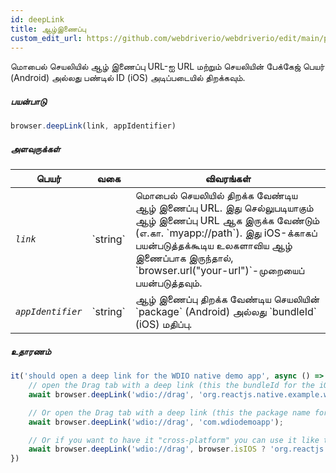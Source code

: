 ```yaml
---
id: deepLink
title: ஆழ்இணைப்பு
custom_edit_url: https://github.com/webdriverio/webdriverio/edit/main/packages/webdriverio/src/commands/mobile/deepLink.ts
---
```


மொபைல் செயலியில் ஆழ் இணைப்பு URL-ஐ URL மற்றும் செயலியின் பேக்கேஜ் பெயர் (Android) அல்லது பண்டில் ID (iOS) அடிப்படையில் திறக்கவும்.

##### பயன்பாடு

```js
browser.deepLink(link, appIdentifier)
```

##### அளவுருக்கள்

<table>
  <thead>
    <tr>
      <th>பெயர்</th><th>வகை</th><th>விவரங்கள்</th>
    </tr>
  </thead>
  <tbody>
    <tr>
      <td><code><var>link</var></code></td>
      <td>`string`</td>
      <td>மொபைல் செயலியில் திறக்க வேண்டிய ஆழ் இணைப்பு URL. இது செல்லுபடியாகும் ஆழ் இணைப்பு URL ஆக இருக்க வேண்டும் (எ.கா. `myapp://path`). இது iOS-க்காகப் பயன்படுத்தக்கூடிய உலகளாவிய ஆழ் இணைப்பாக இருந்தால், `browser.url("your-url")`-முறையைப் பயன்படுத்தவும்.</td>
    </tr>
    <tr>
      <td><code><var>appIdentifier</var></code></td>
      <td>`string`</td>
      <td>ஆழ் இணைப்பு திறக்க வேண்டிய செயலியின் `package` (Android) அல்லது `bundleId` (iOS) மதிப்பு.</td>
    </tr>
  </tbody>
</table>

##### உதாரணம்

```js title="deeplink.js"
it('should open a deep link for the WDIO native demo app', async () => {
    // open the Drag tab with a deep link (this the bundleId for the iOS Demo App)
    await browser.deepLink('wdio://drag', 'org.reactjs.native.example.wdiodemoapp');

    // Or open the Drag tab with a deep link (this the package name for the Android Demo App)
    await browser.deepLink('wdio://drag', 'com.wdiodemoapp');

    // Or if you want to have it "cross-platform" you can use it like this
    await browser.deepLink('wdio://drag', browser.isIOS ? 'org.reactjs.native.example.wdiodemoapp' : 'com.wdiodemoapp');
})
```